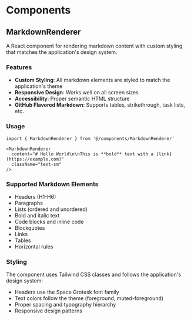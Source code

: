 # Components

## MarkdownRenderer

A React component for rendering markdown content with custom styling that matches the application's design system.

### Features

- **Custom Styling**: All markdown elements are styled to match the application's theme
- **Responsive Design**: Works well on all screen sizes
- **Accessibility**: Proper semantic HTML structure
- **GitHub Flavored Markdown**: Supports tables, strikethrough, task lists, etc.

### Usage

```tsx
import { MarkdownRenderer } from '@/components/MarkdownRenderer'

<MarkdownRenderer 
  content="# Hello World\n\nThis is **bold** text with a [link](https://example.com)"
  className="text-sm"
/>
```

### Supported Markdown Elements

- Headers (H1-H6)
- Paragraphs
- Lists (ordered and unordered)
- Bold and italic text
- Code blocks and inline code
- Blockquotes
- Links
- Tables
- Horizontal rules

### Styling

The component uses Tailwind CSS classes and follows the application's design system:
- Headers use the Space Grotesk font family
- Text colors follow the theme (foreground, muted-foreground)
- Proper spacing and typography hierarchy
- Responsive design patterns
